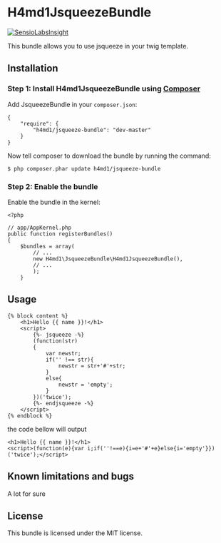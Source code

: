 
H4md1JsqueezeBundle
=====================

[![SensioLabsInsight](https://insight.sensiolabs.com/projects/073aa16d-fe30-40e3-ad30-745b33d2a440/big.png)](https://insight.sensiolabs.com/projects/073aa16d-fe30-40e3-ad30-745b33d2a440)

This bundle allows you to use jsqueeze in your twig template.

Installation
------------

### Step 1: Install H4md1JsqueezeBundle using [Composer](http://getcomposer.org)

Add JsqueezeBundle in your `composer.json`:

    {
        "require": {
            "h4md1/jsqueeze-bundle": "dev-master"
        }
    }

Now tell composer to download the bundle by running the command:

    $ php composer.phar update h4md1/jsqueeze-bundle

### Step 2: Enable the bundle

Enable the bundle in the kernel:

    <?php

    // app/AppKernel.php
    public function registerBundles()
    {
        $bundles = array(
            // ...
            new H4md1\JsqueezeBundle\H4md1JsqueezeBundle(),
            // ...
            );
        }

Usage
-----

    {% block content %}
        <h1>Hello {{ name }}!</h1>
        <script>
            {%- jsqueeze -%}
            (function(str)
            {
                var newstr;
                if('' !== str){
                    newstr = str+'#'+str;
                }
                else{
                    newstr = 'empty';
                }
            })('twice');
            {%- endjsqueeze -%}
        </script>
    {% endblock %}

the code bellow will output

    <h1>Hello {{ name }}!</h1>
    <script>(function(e){var i;if(''!==e){i=e+'#'+e}else{i='empty'}})('twice');</script>

Known limitations and bugs
-----
A lot for sure


License
-------

This bundle is licensed under the MIT license.
